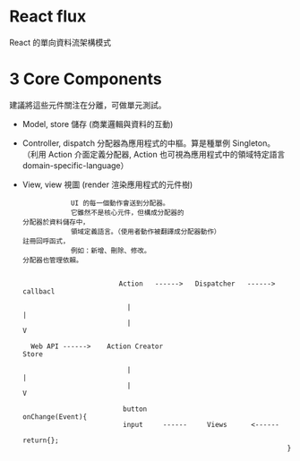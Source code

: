 # React flux
React 的單向資料流架構模式

# 3 Core Components

建議將這些元件關注在分離，可做單元測試。

* Model, store 儲存 (商業邏輯與資料的互動)

* Controller, dispatch 分配器為應用程式的中樞。算是種單例 Singleton。
 （利用 Action 介面定義分配器, Action 也可視為應用程式中的領域特定語言 domain-specific-language）

* View, view 視圖 (render 渲染應用程式的元件樹)


     
                                                                          
                                                                            
                                                                           
                  UI 的每一個動作會送到分配器。                          
                  它雖然不是核心元件，但構成分配器的                             分配器於資料儲存中，
                  領域定義語言。（使用者動作被翻譯成分配器動作）                   註冊回呼函式，
                  例如：新增、刪除、修改。                                     分配器也管理依賴。
            
                  
                              Action   ------>   Dispatcher   ------>   callbacl

                                |                                           |
                                |                                           V

        Web API ------>    Action Creator                                 Store

                                |                                           |
                                |                                           V

                               button                                    onChange(Event){
                               input     ------     Views      <------          
                                                                        return{};
                                                                        }
                                                                        
                                                                        
                                                                        
                                                                        
                                                                        
                                                                        
                                                                        
